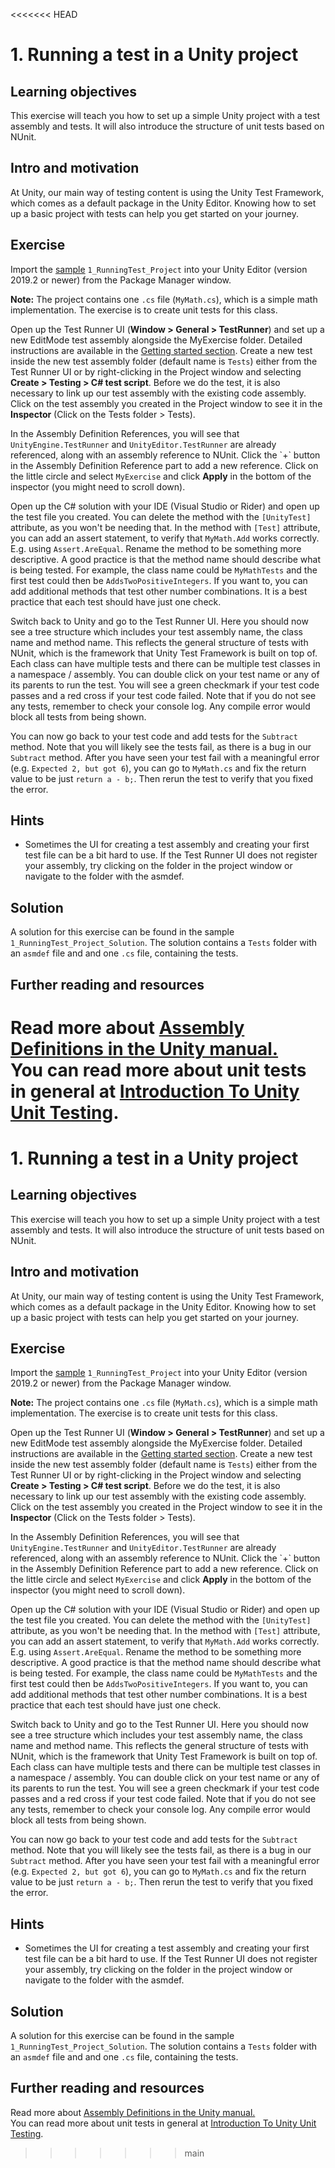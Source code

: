 <<<<<<< HEAD
# 1\. Running a test in a Unity project

## Learning objectives

This exercise will teach you how to set up a simple Unity project with a test assembly and tests. It will also introduce the structure of unit tests based on NUnit.

## Intro and motivation

At Unity, our main way of testing content is using the Unity Test Framework, which comes as a default package in the Unity Editor. Knowing how to set up a basic project with tests can help you get started on your journey.

## Exercise

Import the [sample](./welcome.md#import-samples) `1_RunningTest_Project` into your Unity Editor (version 2019.2 or newer) from the Package Manager window.  

**Note:** The project contains one `.cs` file (`MyMath.cs`), which is a simple math implementation. The exercise is to create unit tests for this class.  
  
Open up the Test Runner UI (**Window > General > TestRunner**) and set up a new EditMode test assembly alongside the MyExercise folder. Detailed instructions are available in the [Getting started section](../workflow-create-test-assembly.md). Create a new test inside the new test assembly folder (default name is `Tests`) either from the Test Runner UI or by right-clicking in the Project window and selecting **Create > Testing > C# test script**. Before we do the test, it is also necessary to link up our test assembly with the existing code assembly. Click on the test assembly you created in the Project window to see it in the **Inspector** (Click on the Tests folder > Tests).  
  
In the Assembly Definition References, you will see that `UnityEngine.TestRunner` and `UnityEditor.TestRunner` are already referenced, along with an assembly reference to NUnit. Click the \`+\` button in the Assembly Definition Reference part to add a new reference. Click on the little circle and select `MyExercise` and click **Apply** in the bottom of the inspector (you might need to scroll down).  
  
Open up the C# solution with your IDE (Visual Studio or Rider) and open up the test file you created. You can delete the method with the `[UnityTest]` attribute, as you won't be needing that. In the method with `[Test]` attribute, you can add an assert statement, to verify that `MyMath.Add` works correctly. E.g. using `Assert.AreEqual`. Rename the method to be something more descriptive. A good practice is that the method name should describe what is being tested. For example, the class name could be `MyMathTests` and the first test could then be `AddsTwoPositiveIntegers`. If you want to, you can add additional methods that test other number combinations. It is a best practice that each test should have just one check.  
  
Switch back to Unity and go to the Test Runner UI. Here you should now see a tree structure which includes your test assembly name, the class name and method name. This reflects the general structure of tests with NUnit, which is the framework that Unity Test Framework is built on top of. Each class can have multiple tests and there can be multiple test classes in a namespace / assembly. You can double click on your test name or any of its parents to run the test. You will see a green checkmark if your test code passes and a red cross if your test code failed. Note that if you do not see any tests, remember to check your console log. Any compile error would block all tests from being shown.  
  
You can now go back to your test code and add tests for the `Subtract` method. Note that you will likely see the tests fail, as there is a bug in our `Subtract` method. After you have seen your test fail with a meaningful error (e.g. `Expected 2, but got 6`), you can go to `MyMath.cs` and fix the return value to be just `return a - b;`. Then rerun the test to verify that you fixed the error.

## Hints

*   Sometimes the UI for creating a test assembly and creating your first test file can be a bit hard to use. If the Test Runner UI does not register your assembly, try clicking on the folder in the project window or navigate to the folder with the asmdef.

## Solution

A solution for this exercise can be found in the sample `1_RunningTest_Project_Solution`. The solution contains a `Tests` folder with an `asmdef` file and and one `.cs` file, containing the tests.

## Further reading and resources

Read more about [Assembly Definitions in the Unity manual.](https://docs.unity3d.com/Manual/ScriptCompilationAssemblyDefinitionFiles.html)  
You can read more about unit tests in general at [Introduction To Unity Unit Testing](https://www.raywenderlich.com/9454-introduction-to-unity-unit-testing).
=======
# 1\. Running a test in a Unity project

## Learning objectives

This exercise will teach you how to set up a simple Unity project with a test assembly and tests. It will also introduce the structure of unit tests based on NUnit.

## Intro and motivation

At Unity, our main way of testing content is using the Unity Test Framework, which comes as a default package in the Unity Editor. Knowing how to set up a basic project with tests can help you get started on your journey.

## Exercise

Import the [sample](./welcome.md#import-samples) `1_RunningTest_Project` into your Unity Editor (version 2019.2 or newer) from the Package Manager window.  

**Note:** The project contains one `.cs` file (`MyMath.cs`), which is a simple math implementation. The exercise is to create unit tests for this class.  
  
Open up the Test Runner UI (**Window > General > TestRunner**) and set up a new EditMode test assembly alongside the MyExercise folder. Detailed instructions are available in the [Getting started section](../workflow-create-test-assembly.md). Create a new test inside the new test assembly folder (default name is `Tests`) either from the Test Runner UI or by right-clicking in the Project window and selecting **Create > Testing > C# test script**. Before we do the test, it is also necessary to link up our test assembly with the existing code assembly. Click on the test assembly you created in the Project window to see it in the **Inspector** (Click on the Tests folder > Tests).  
  
In the Assembly Definition References, you will see that `UnityEngine.TestRunner` and `UnityEditor.TestRunner` are already referenced, along with an assembly reference to NUnit. Click the \`+\` button in the Assembly Definition Reference part to add a new reference. Click on the little circle and select `MyExercise` and click **Apply** in the bottom of the inspector (you might need to scroll down).  
  
Open up the C# solution with your IDE (Visual Studio or Rider) and open up the test file you created. You can delete the method with the `[UnityTest]` attribute, as you won't be needing that. In the method with `[Test]` attribute, you can add an assert statement, to verify that `MyMath.Add` works correctly. E.g. using `Assert.AreEqual`. Rename the method to be something more descriptive. A good practice is that the method name should describe what is being tested. For example, the class name could be `MyMathTests` and the first test could then be `AddsTwoPositiveIntegers`. If you want to, you can add additional methods that test other number combinations. It is a best practice that each test should have just one check.  
  
Switch back to Unity and go to the Test Runner UI. Here you should now see a tree structure which includes your test assembly name, the class name and method name. This reflects the general structure of tests with NUnit, which is the framework that Unity Test Framework is built on top of. Each class can have multiple tests and there can be multiple test classes in a namespace / assembly. You can double click on your test name or any of its parents to run the test. You will see a green checkmark if your test code passes and a red cross if your test code failed. Note that if you do not see any tests, remember to check your console log. Any compile error would block all tests from being shown.  
  
You can now go back to your test code and add tests for the `Subtract` method. Note that you will likely see the tests fail, as there is a bug in our `Subtract` method. After you have seen your test fail with a meaningful error (e.g. `Expected 2, but got 6`), you can go to `MyMath.cs` and fix the return value to be just `return a - b;`. Then rerun the test to verify that you fixed the error.

## Hints

*   Sometimes the UI for creating a test assembly and creating your first test file can be a bit hard to use. If the Test Runner UI does not register your assembly, try clicking on the folder in the project window or navigate to the folder with the asmdef.

## Solution

A solution for this exercise can be found in the sample `1_RunningTest_Project_Solution`. The solution contains a `Tests` folder with an `asmdef` file and and one `.cs` file, containing the tests.

## Further reading and resources

Read more about [Assembly Definitions in the Unity manual.](https://docs.unity3d.com/Manual/ScriptCompilationAssemblyDefinitionFiles.html)  
You can read more about unit tests in general at [Introduction To Unity Unit Testing](https://www.raywenderlich.com/9454-introduction-to-unity-unit-testing).
>>>>>>> main
